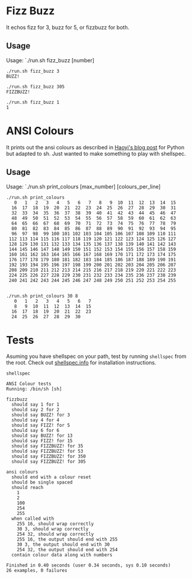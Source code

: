 # Fizz Buzz
It echos fizz for 3, buzz for 5, or fizzbuzz for both.

## Usage
Usage: `./run.sh fizz_buzz [number]

```shell
./run.sh fizz_buzz 3
BUZZ!

./run.sh fizz_buzz 305
FIZZBUZZ!

./run.sh fizz_buzz 1
1
```

# ANSI Colours
It prints out the ansi colours as described in [Haoyi's blog post](https://www.lihaoyi.com/post/BuildyourownCommandLinewithANSIescapecodes.html) for Python but adapted to sh. Just wanted to make something to play with shellspec.

## Usage
Usage: `./run.sh print_colours [max_number] [colours_per_line]

```shell
./run.sh print_colours
   0   1   2   3   4   5   6   7   8   9  10  11  12  13  14  15
  16  17  18  19  20  21  22  23  24  25  26  27  28  29  30  31
  32  33  34  35  36  37  38  39  40  41  42  43  44  45  46  47
  48  49  50  51  52  53  54  55  56  57  58  59  60  61  62  63
  64  65  66  67  68  69  70  71  72  73  74  75  76  77  78  79
  80  81  82  83  84  85  86  87  88  89  90  91  92  93  94  95
  96  97  98  99 100 101 102 103 104 105 106 107 108 109 110 111
 112 113 114 115 116 117 118 119 120 121 122 123 124 125 126 127
 128 129 130 131 132 133 134 135 136 137 138 139 140 141 142 143
 144 145 146 147 148 149 150 151 152 153 154 155 156 157 158 159
 160 161 162 163 164 165 166 167 168 169 170 171 172 173 174 175
 176 177 178 179 180 181 182 183 184 185 186 187 188 189 190 191
 192 193 194 195 196 197 198 199 200 201 202 203 204 205 206 207
 208 209 210 211 212 213 214 215 216 217 218 219 220 221 222 223
 224 225 226 227 228 229 230 231 232 233 234 235 236 237 238 239
 240 241 242 243 244 245 246 247 248 249 250 251 252 253 254 255


./run.sh print_colours 30 8
   0   1   2   3   4   5   6   7
   8   9  10  11  12  13  14  15
  16  17  18  19  20  21  22  23
  24  25  26  27  28  29  30
```

# Tests
Asuming you have shellspec on your path, test by running `shellspec` from the root. Check out [shellspec.info](https://shellspec.info/) for installation instructions.

```shell
shellspec
```

```shell
ANSI Colour tests
Running: /bin/sh [sh]

fizzbuzz
  should say 1 for 1
  should say 2 for 2
  should say BUZZ! for 3
  should say 4 for 4
  should say FIZZ! for 5
  should say 6 for 6
  should say BUZZ! for 13
  should say FIZZ! for 15
  should say FIZZBUZZ! for 35
  should say FIZZBUZZ! for 53
  should say FIZZBUZZ! for 350
  should say FIZZBUZZ! for 305

ansi colours
  should end with a colour reset
  should be single spaced
  should reach
    1
    2
    100
    254
    255
  when called with
    255 16, should wrap correctly
    30 3, should wrap correctly
    254 32, should wrap correctly
    255 16, the output should end with 255
    30 3, the output should end with 30
    254 32, the output should end with 254
  contain colour data along with numbers

Finished in 0.40 seconds (user 0.34 seconds, sys 0.10 seconds)
26 examples, 0 failures
```
